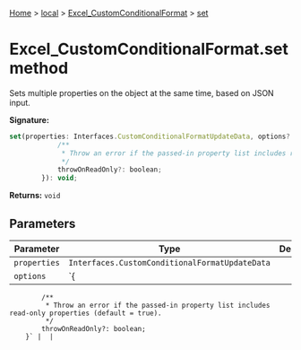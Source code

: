 [Home](./index) &gt; [local](local.md) &gt; [Excel\_CustomConditionalFormat](local.excel_customconditionalformat.md) &gt; [set](local.excel_customconditionalformat.set.md)

# Excel\_CustomConditionalFormat.set method

Sets multiple properties on the object at the same time, based on JSON input.

**Signature:**
```javascript
set(properties: Interfaces.CustomConditionalFormatUpdateData, options?: {
            /**
             * Throw an error if the passed-in property list includes read-only properties (default = true).
             */
            throwOnReadOnly?: boolean;
        }): void;
```
**Returns:** `void`

## Parameters

|  Parameter | Type | Description |
|  --- | --- | --- |
|  `properties` | `Interfaces.CustomConditionalFormatUpdateData` |  |
|  `options` | `{
            /**
             * Throw an error if the passed-in property list includes read-only properties (default = true).
             */
            throwOnReadOnly?: boolean;
        }` |  |

